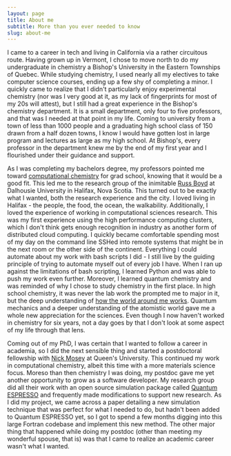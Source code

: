 ```yaml
---
layout: page
title: About me
subtitle: More than you ever needed to know
slug: about-me
---
```


I came to a career in tech and living in California via a rather circuitous route.
Having grown up in Vermont, I chose to move north to do my undergraduate in chemistry a Bishop's University in the Eastern Townships of Quebec.
While studying chemistry, I used nearly all my electives to take computer science courses, ending up a few shy of completing a minor.
I quickly came to realize that I didn't particularly enjoy experimental chemistry (nor was I very good at it, as my lack of fingerprints for most of my 20s will attest), but I still had a great experience in the Bishop's chemistry department.
It is a small department, only four to five professors, and that was I needed at that point in my life.
Coming to university from a town of less than 1000 people and a graduating high school class of 150 drawn from a half dozen towns, I know I would have gotten lost in large program and lectures as large as my high school.
At Bishop's, every professor in the department knew me by the end of my first year and I flourished under their guidance and support.

As I was completing my bachelors degree, my professors pointed me toward [computational chemistry](/blog/gay-lussac-kohn-pople) for grad school, knowing that it would be a good fit.
This led me to the research group of the inimitable [Russ Boyd](https://www.dal.ca/faculty/science/chemistry/faculty-staff/our-faculty/emeritus-professors/russell-boyd.html) at Dalhousie University in Halifax, Nova Scotia.
This turned out to be exactly what I wanted, both the research experience and the city.
I loved living in Halifax - the people, the food, the ocean, the walkability.
Additionally, I loved the experience of working in computational sciences research.
This was my first experience using the high performance computing clusters, which I don't think gets enough recognition in industry as another form of distributed cloud computing.
I quickly became comfortable spending most of my day on the command line SSHed into remote systems that might be in the next room or the other side of the continent.
Everything I could automate about my work with bash scripts I did - I still live by the guiding principle of trying to automate myself out of every job I have.
When I ran up against the limitations of bash scripting, I learned Python and was able to push my work even further.
Moreover, I learned quantum chemistry and was reminded of why I chose to study chemistry in the first place.
In high school chemistry, it was never the lab work the prompted me to major in it, but the deep understanding of [how the world around me works](/blog/salted-water).
Quantum mechanics and a deeper understanding of the atomistic world gave me a whole new appreciation for the sciences.
Even though I now haven't worked in chemistry for six years, not a day goes by that I don't look at some aspect of my life through that lens.

Coming out of my PhD, I was certain that I wanted to follow a career in academia, so I did the next sensible thing and started a postdoctoral fellowship with [Nick Mosey](http://moseygroup.ca/index.html) at Queen's University.
This continued my work in computational chemistry, albeit this time with a more materials science focus.
Moreso than then chemistry I was doing, my postdoc gave me yet another opportunity to grow as a software developer.
My research group did all their work with an open source simulation package called [Quantum ESPRESSO](https://www.quantum-espresso.org/) and frequently made modifications to support new research.
As I did my project, we came across a paper detailing a new simulation technique that was perfect for what I needed to do, but hadn't been added to Quantum ESPRESSO yet, so I got to spend a few months digging into this large Fortran codebase and implement this new method.
The other major thing that happened while doing my postdoc (other than meeting my wonderful spouse, that is) was that I came to realize an academic career wasn't what I wanted.


